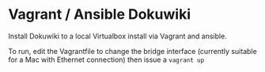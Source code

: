 Vagrant / Ansible Dokuwiki
==========================

Install Dokuwiki to a local Virtualbox install via Vagrant and ansible.

To run, edit the Vagrantfile to change the bridge interface (currently suitable for a Mac with Ethernet connection) then issue a ```vagrant up```
